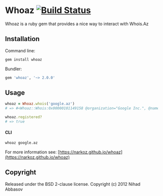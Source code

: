# Whoaz [![Build Status](https://travis-ci.org/NARKOZ/whoaz.svg)](http://travis-ci.org/NARKOZ/whoaz)

Whoaz is a ruby gem that provides a nice way to interact with Whois.Az

## Installation

Command line:

```sh
gem install whoaz
```

Bundler:

```ruby
gem 'whoaz', '~> 2.0.0'
```

## Usage

```ruby
whoaz = Whoaz.whois('google.az')
# => #<Whoaz::Whois:0x00000101149158 @organization="Google Inc.", @name="Admin", @address="94043, Mountain View, 1600 Amphitheatre Parkway", @phone="+16503300100", @fax="+16506188571", @email="dns-admin@google.com", @nameservers=["ns1.google.com", "ns2.google.com"]>

whoaz.registered?
# => true
```

#### CLI

```sh
whoaz google.az
```

For more information see: [https://narkoz.github.io/whoaz](https://narkoz.github.io/whoaz)

## Copyright

Released under the BSD 2-clause license. Copyright (c) 2012 Nihad Abbasov
